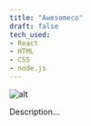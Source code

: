 ```yaml
---
title: "Awesomeco"
draft: false
tech_used: 
- React
- HTML
- CSS
- node.js
---
```

![alt](//via.placeholder.com/640x150)

Description...
